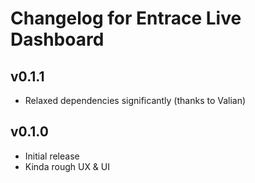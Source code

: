 # Changelog for Entrace Live Dashboard

## v0.1.1

- Relaxed dependencies significantly (thanks to Valian)

## v0.1.0

- Initial release
- Kinda rough UX & UI